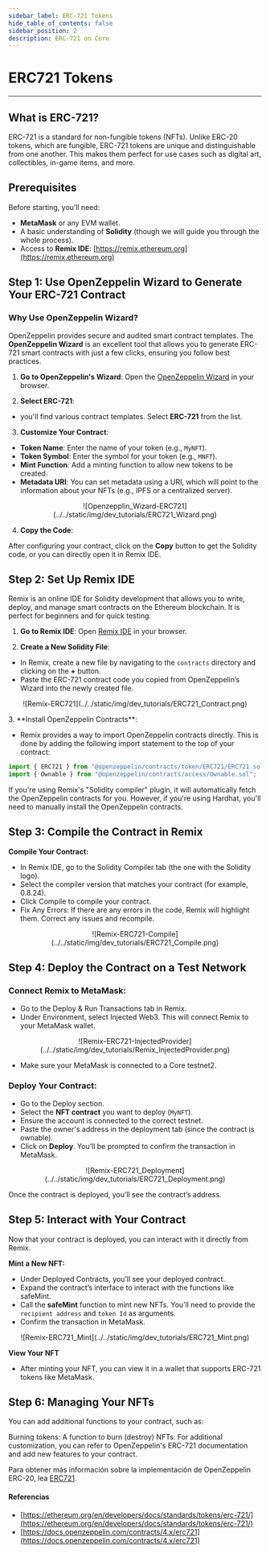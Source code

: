 ```yaml
---
sidebar_label: ERC-721 Tokens
hide_table_of_contents: false
sidebar_position: 2
description: ERC-721 on Core
---
```


# ERC721 Tokens

---

## What is ERC-721?

ERC-721 is a standard for non-fungible tokens (NFTs). Unlike ERC-20 tokens, which are fungible, ERC-721 tokens are unique and distinguishable from one another. This makes them perfect for use cases such as digital art, collectibles, in-game items, and more.

## Prerequisites

Before starting, you’ll need:

- **MetaMask** or any EVM wallet.
- A basic understanding of **Solidity** (though we will guide you through the whole process).
- Access to **Remix IDE**: [https://remix.ethereum.org](https://remix.ethereum.org)

## Step 1: Use OpenZeppelin Wizard to Generate Your ERC-721 Contract

### Why Use OpenZeppelin Wizard?

OpenZeppelin provides secure and audited smart contract templates. The **OpenZeppelin Wizard** is an excellent tool that allows you to generate ERC-721 smart contracts with just a few clicks, ensuring you follow best practices.

1. **Go to OpenZeppelin's Wizard**: Open the [OpenZeppelin Wizard](https://wizard.openzeppelin.com/#erc721) in your browser.

2. **Select ERC-721**:

- you'll find various contract templates. Select **ERC-721** from the list.

3. **Customize Your Contract**:

- **Token Name**: Enter the name of your token (e.g., `MyNFT`).
- **Token Symbol**: Enter the symbol for your token (e.g., `MNFT`).
- **Mint Function**: Add a minting function to allow new tokens to be created.
- **Metadata URI**: You can set metadata using a URI, which will point to the information about your NFTs (e.g., IPFS or a centralized server).

<p align="center">
![Openzepplin_Wizard-ERC721](../../static/img/dev_tutorials/ERC721_Wizard.png)
</p>

4. **Copy the Code**:

After configuring your contract, click on the **Copy** button to get the Solidity code, or you can directly open it in Remix IDE.

## Step 2: Set Up Remix IDE

Remix is an online IDE for Solidity development that allows you to write, deploy, and manage smart contracts on the Ethereum blockchain. It is perfect for beginners and for quick testing.

1. **Go to Remix IDE**: Open [Remix IDE](https://remix.ethereum.org/) in your browser.

2. **Create a New Solidity File**:

- In Remix, create a new file by navigating to the `contracts` directory and clicking on the **+** button.
- Paste the ERC-721 contract code you copied from OpenZeppelin’s Wizard into the newly created file.

<p align="center">
![Remix-ERC721](../../static/img/dev_tutorials/ERC721_Contract.png)
</p>
3. **Install OpenZeppelin Contracts**:

- Remix provides a way to import OpenZeppelin contracts directly. This is done by adding the following import statement to the top of your contract:

```javascript
import { ERC721 } from "@openzeppelin/contracts/token/ERC721/ERC721.sol";
import { Ownable } from "@openzeppelin/contracts/access/Ownable.sol";
```

If you're using Remix's "Solidity compiler" plugin, it will automatically fetch the OpenZeppelin contracts for you. However, if you're using Hardhat, you'll need to manually install the OpenZeppelin contracts.

## Step 3: Compile the Contract in Remix

**Compile Your Contract:**

- In Remix IDE, go to the Solidity Compiler tab (the one with the Solidity logo).
- Select the compiler version that matches your contract (for example, 0.8.24).
- Click Compile to compile your contract.
- Fix Any Errors: If there are any errors in the code, Remix will highlight them. Correct any issues and recompile.

<p align="center">
![Remix-ERC721-Compile](../../static/img/dev_tutorials/ERC721_Compile.png)
</p>

## Step 4: Deploy the Contract on a Test Network

### Connect Remix to MetaMask:

- Go to the Deploy & Run Transactions tab in Remix.
- Under Environment, select Injected Web3. This will connect Remix to your MetaMask wallet.

<p align="center">
![Remix-ERC721-InjectedProvider](../../static/img/dev_tutorials/Remix_InjectedProvider.png)
</p>

- Make sure your MetaMask is connected to a Core testnet2.

### Deploy Your Contract:

- Go to the Deploy section.
- Select the **NFT contract** you want to deploy (`MyNFT`).
- Ensure the account is connected to the correct testnet.
- Paste the owner's address in the deployment tab (since the contract is ownable).
- Click on **Deploy**. You’ll be prompted to confirm the transaction in MetaMask.

<p align="center">
![Remix-ERC721_Deployment](../../static/img/dev_tutorials/ERC721_Deployment.png)
</p>

Once the contract is deployed, you’ll see the contract’s address.

## Step 5: Interact with Your Contract

Now that your contract is deployed, you can interact with it directly from Remix.

**Mint a New NFT:**

- Under Deployed Contracts, you’ll see your deployed contract.
- Expand the contract’s interface to interact with the functions like safeMint.
- Call the **safeMint** function to mint new NFTs. You’ll need to provide the `recipient address` and `token Id` as arguments.
- Confirm the transaction in MetaMask.

<p align="center">
![Remix-ERC721_Mint](../../static/img/dev_tutorials/ERC721_Mint.png)
</p>

**View Your NFT**

- After minting your NFT, you can view it in a wallet that supports ERC-721 tokens like MetaMask.

## Step 6: Managing Your NFTs

You can add additional functions to your contract, such as:

Burning tokens: A function to burn (destroy) NFTs.
For additional customization, you can refer to OpenZeppelin's ERC-721 documentation and add new features to your contract.

Para obtener más información sobre la implementación de OpenZeppelin ERC-20, lea [ERC721](https://docs.openzeppelin.com/contracts/4.x/erc721).

#### Referencias

- [https://ethereum.org/en/developers/docs/standards/tokens/erc-721/](https://ethereum.org/en/developers/docs/standards/tokens/erc-721/)
- [https://docs.openzeppelin.com/contracts/4.x/erc721](https://docs.openzeppelin.com/contracts/4.x/erc721)
